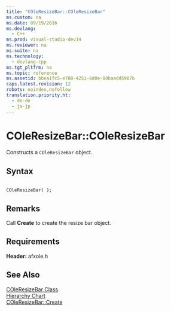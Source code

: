 ```yaml
---
title: "COleResizeBar::COleResizeBar"
ms.custom: na
ms.date: 09/19/2016
ms.devlang: 
  - C++
ms.prod: visual-studio-dev14
ms.reviewer: na
ms.suite: na
ms.technology: 
  - devlang-cpp
ms.tgt_pltfrm: na
ms.topic: reference
ms.assetid: bbea1fc5-e788-4251-8d0e-80baadd5987b
caps.latest.revision: 12
robots: noindex,nofollow
translation.priority.ht: 
  - de-de
  - ja-jp
---
```

# COleResizeBar::COleResizeBar
Constructs a `COleResizeBar` object.  
  
## Syntax  
  
```  
  
COleResizeBar( );  
```  
  
## Remarks  
 Call **Create** to create the resize bar object.  
  
## Requirements  
 **Header:** afxole.h  
  
## See Also  
 [COleResizeBar Class](../vs140/COleResizeBar-Class.md)   
 [Hierarchy Chart](../vs140/Hierarchy-Chart.md)   
 [COleResizeBar::Create](../vs140/COleResizeBar--Create.md)